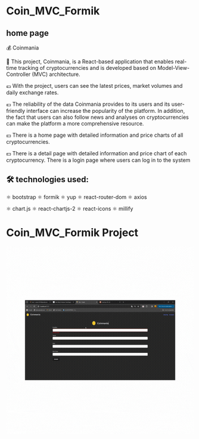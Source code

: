 # Coin_MVC_Formik

## home page
💰 Coinmania

💸 This project, Coinmania, is a React-based application that enables real-time tracking of cryptocurrencies and is developed based on Model-View-Controller (MVC) architecture.

💷 With the project, users can see the latest prices, market volumes and daily exchange rates.

💶 The reliability of the data Coinmania provides to its users and its user-friendly interface can increase the popularity of the platform. In addition, the fact that users can also follow news and analyses on cryptocurrencies can make the platform a more comprehensive resource.

💴 There is a home page with detailed information and price charts of all cryptocurrencies.

💵 There is a detail page with detailed information and price chart of each cryptocurrency. 
There is a login page where users can log in to the system
 
## 🛠 technologies used: 

⚛ bootstrap
⚛ formik
⚛ yup
⚛ react-router-dom
⚛ axios

⚛ chart.js
⚛ react-chartjs-2
⚛ react-icons
⚛ millify

# Coin_MVC_Formik Project

<img src="./public/Coin_MVC_Formik.gif"/>

